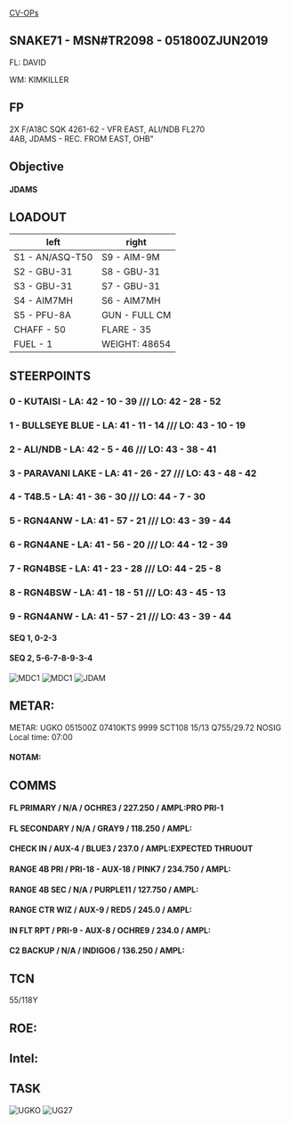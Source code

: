 [CV-OPs](/CVOPS/cvops.md)

## SNAKE71 - MSN#TR2098 - 051800ZJUN2019

FL: DAVID

WM: KIMKILLER


## FP
2X F/A18C SQK 4261-62 - VFR EAST, ALI/NDB FL270  
4AB, JDAMS - REC. FROM EAST, OHB"  			
					

## Objective
#### JDAMS



## LOADOUT

left | right
----- | -----
S1 - AN/ASQ-T50 | S9 - AIM-9M
S2 - GBU-31 | S8 - GBU-31
S3 - GBU-31 | S7 - GBU-31
S4 - AIM7MH | S6 - AIM7MH
S5 - PFU-8A | GUN - FULL CM
CHAFF - 50 | FLARE - 35
FUEL - 1 | WEIGHT: 48654



## STEERPOINTS

### 0 - KUTAISI - LA:  42 - 10 - 39 /// LO:  42 - 28 - 52  
### 1 - BULLSEYE BLUE - LA:  41 - 11 - 14 /// LO:  43 - 10 - 19  
### 2 - ALI/NDB - LA:  42 - 5 - 46 /// LO:  43 - 38 - 41  
### 3 - PARAVANI LAKE - LA:  41 - 26 - 27 /// LO:  43 - 48 - 42  
### 4 - T4B.5 - LA:  41 - 36 - 30 /// LO:  44 - 7 - 30  
### 5 - RGN4ANW - LA:  41 - 57 - 21 /// LO:  43 - 39 - 44  
### 6 - RGN4ANE - LA:  41 - 56 - 20 /// LO:  44 - 12 - 39  
### 7 - RGN4BSE - LA:  41 - 23 - 28 /// LO:  44 - 25 - 8  
### 8 - RGN4BSW - LA:  41 - 18 - 51 /// LO:  43 - 45 - 13  
### 9 - RGN4ANW - LA:  41 - 57 - 21 /// LO:  43 - 39 - 44  


#### SEQ 1, 0-2-3
#### SEQ 2, 5-6-7-8-9-3-4

![MDC1](MDC10.PNG)
![MDC1](MDC20.PNG)
![JDAM](/TAC21/TAC21DMPI.png)

## METAR: 
METAR: UGKO 051500Z 07410KTS 9999 SCT108 15/13 Q755/29.72 NOSIG  
Local time: 07:00

#### NOTAM: 



## COMMS
#### FL PRIMARY / N/A / OCHRE3 / 227.250 / AMPL:PRO PRI-1
#### FL SECONDARY / N/A / GRAY9 / 118.250 / AMPL:
#### CHECK IN / AUX-4 / BLUE3 / 237.0 / AMPL:EXPECTED THRUOUT
#### RANGE 4B PRI / PRI-18 - AUX-18 / PINK7 / 234.750 / AMPL:
#### RANGE 4B SEC / N/A / PURPLE11 / 127.750 / AMPL:
#### RANGE CTR WIZ / AUX-9 / RED5 / 245.0 / AMPL:
#### IN FLT RPT / PRI-9 - AUX-8 / OCHRE9 / 234.0 / AMPL:
#### C2 BACKUP / N/A / INDIGO6 / 136.250 / AMPL:


## TCN
55/118Y	 


## ROE:


## Intel:


## TASK

![UGKO](/FLIPS/UGKO_GND.png)
![UG27](/FLIPS/UG27_GND_INVERTED.png)


